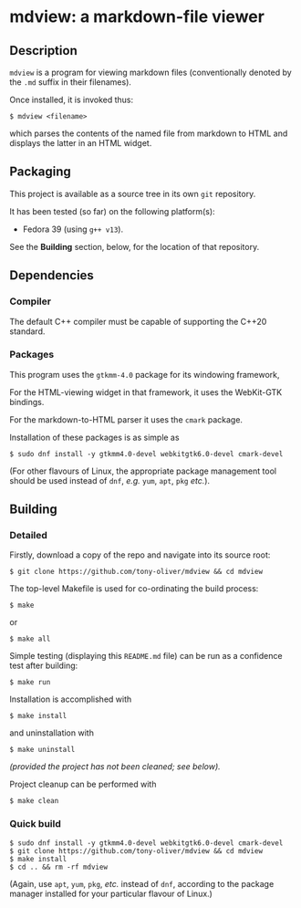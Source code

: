 # mdview: a markdown-file viewer

## Description

`mdview` is a program for viewing markdown files (conventionally denoted by the `.md` suffix in their filenames).

Once installed, it is invoked thus:

```
$ mdview <filename>
```

which parses the contents of the named file from markdown to HTML and displays the latter in an HTML widget.

## Packaging

This project is available as a source tree in its own `git` repository.

It has been tested (so far) on the following platform(s):

* Fedora 39 (using `g++ v13`).

See the **Building** section, below, for the location of that repository.

## Dependencies

### Compiler

The default C++ compiler must be capable of supporting the C++20 standard.

### Packages

This program uses the `gtkmm-4.0` package for its windowing framework, 

For the HTML-viewing widget in that framework, it uses the WebKit-GTK bindings.

For the markdown-to-HTML parser it uses the `cmark` package.

Installation of these packages is as simple as

```
$ sudo dnf install -y gtkmm4.0-devel webkitgtk6.0-devel cmark-devel
```

(For other flavours of Linux, the appropriate package management tool should
be used instead of `dnf`, *e.g.* `yum`, `apt`, `pkg` *etc.*).

## Building

### Detailed

Firstly, download a copy of the repo and navigate into its source root:

```
$ git clone https://github.com/tony-oliver/mdview && cd mdview
```

The top-level Makefile is used for co-ordinating the build process:

```
$ make
```

or

```
$ make all
```

Simple testing (displaying this `README.md` file) can be run as a confidence test after building:

```
$ make run
```

Installation is accomplished with

```
$ make install
```

and uninstallation with

```
$ make uninstall
```

*(provided the project has not been cleaned; see below).*
 
Project cleanup can be performed with

```
$ make clean
```

### Quick build

```
$ sudo dnf install -y gtkmm4.0-devel webkitgtk6.0-devel cmark-devel
$ git clone https://github.com/tony-oliver/mdview && cd mdview
$ make install
$ cd .. && rm -rf mdview
```

(Again, use `apt`, `yum`, `pkg`, *etc.* instead of `dnf`, according to the
package manager installed for your particular flavour of Linux.)
